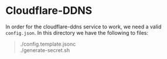 # Cloudflare-DDNS #

In order for the cloudflare-ddns service to work, we need a valid `config.json`. In this directory we have the following to files:

> ./config.template.jsonc  
> ./generate-secret.sh

